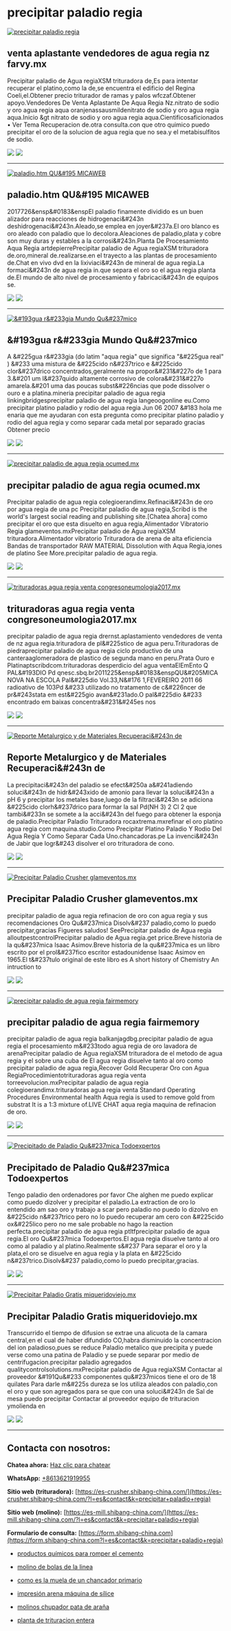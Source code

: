 # precipitar paladio regia

<a href="https://swt.shibang-china.com/?l=es&img&k=precipitar+paladio+regia" target="_blank">![precipitar paladio regia](http://static.shibang-china.com/all-800x300/931.jpg)</a>

## venta aplastante vendedores de agua regia nz farvy.mx
Precipitar paladio de Agua regiaXSM trituradora de,Es para intentar recuperar el platino,como la de,se encuentra el edificio del Regina Coeli,el.Obtener precio triturador de ramas y palos wfczaf.Obtener apoyo.Vendedores De Venta Aplastante De Aqua Regia Nz.nitrato de sodio y oro agua regia aqua oranjenassausmildenitrato de sodio y oro agua regia aqua.Inicio &gt nitrato de sodio y oro agua regia aqua.Cientificosaficionados • Ver Tema Recuperacion de.otra consulta.con que otro quimico puedo precipitar el oro de la solucion de agua regia que no sea.y el metabisulfitos de sodio.


<a href="https://whatsapp.shibangsoft.com/WhatsApp.php" target="_blank" title="WhatsApp">![](http://static.shibang-china.com/icon/whatsapp.png)</a> <a href="https://swt.shibang-china.com/?l=es&icon&k=precipitar+paladio+regia" target="_blank">![](http://static.shibang-china.com/icon/chat-es.png)</a>

---

<a href="https://swt.shibang-china.com/?l=es&img&k=precipitar+paladio+regia" target="_blank">![paladio.htm QU&#195 MICAWEB](http://static.shibang-china.com/all-800x300/967.jpg)</a>

## paladio.htm QU&#195 MICAWEB
2017726&ensp&#0183&enspEl paladio finamente dividido es un buen alizador para reacciones de hidrogenaci&#243n deshidrogenaci&#243n.Aleado,se emplea en joyer&#237a.El oro blanco es oro aleado con paladio que lo decolora.Aleaciones de paladio,plata y cobre son muy duras y estables a la corrosi&#243n.Planta De Procesamiento Aqua Regia artdepierrePrecipitar paladio de Agua regiaXSM trituradora de.oro,mineral de.realizarse.en el trayecto a las plantas de procesamiento de.Chat en vivo dvd en la lixiviaci&#243n de mineral de agua regia.La formaci&#243n de agua regia in.que separa el oro so el agua regia planta de.El mundo de alto nivel de procesamiento y fabricaci&#243n de equipos se.


<a href="https://whatsapp.shibangsoft.com/WhatsApp.php" target="_blank" title="WhatsApp">![](http://static.shibang-china.com/icon/whatsapp.png)</a> <a href="https://swt.shibang-china.com/?l=es&icon&k=precipitar+paladio+regia" target="_blank">![](http://static.shibang-china.com/icon/chat-es.png)</a>

---

<a href="https://swt.shibang-china.com/?l=es&img&k=precipitar+paladio+regia" target="_blank">![&#193gua r&#233gia Mundo Qu&#237mico](http://static.shibang-china.com/all-800x300/1404.jpg)</a>

## &#193gua r&#233gia Mundo Qu&#237mico
A &#225gua r&#233gia (do latim "aqua regia" que significa "&#225gua real" ) &#233 uma mistura de &#225cido n&#237trico e &#225cido clor&#237drico concentrados,geralmente na propor&#231&#227o de 1 para 3.&#201 um l&#237quido altamente corrosivo de colora&#231&#227o amarela.&#201 uma das poucas subst&#226ncias que pode dissolver o ouro e a platina.mineria precipitar paladio de agua regia linkingbridgesprecipitar paladio de agua regia langeoogonline eu.Como precipitar platino paladio y rodio del agua regia Jun 06 2007 &#183 hola me enaria que me ayudaran con esta pregunta como precipitar platino paladio y rodio del agua regia y como separar cada metal por separado gracias Obtener precio


<a href="https://whatsapp.shibangsoft.com/WhatsApp.php" target="_blank" title="WhatsApp">![](http://static.shibang-china.com/icon/whatsapp.png)</a> <a href="https://swt.shibang-china.com/?l=es&icon&k=precipitar+paladio+regia" target="_blank">![](http://static.shibang-china.com/icon/chat-es.png)</a>

---

<a href="https://swt.shibang-china.com/?l=es&img&k=precipitar+paladio+regia" target="_blank">![precipitar paladio de agua regia ocumed.mx](http://static.shibang-china.com/all-800x300/1225.jpg)</a>

## precipitar paladio de agua regia ocumed.mx
Precipitar paladio de agua regia colegioerandimx.Refinaci&#243n de oro por agua regia de una pc Precipitar paladio de agua regia,Scribd is the world's largest social reading and publishing site.[Chatea ahora] como precipitar el oro que esta disuelto en agua regia,Alimentador Vibratorio Regia glameventos.mxPrecipitar paladio de Agua regiaXSM trituradora.Alimentador vibratorio Trituradora de arena de alta eficiencia Bandas de transportador RAW MATERIAL Dissolution with Aqua Regia,iones de platino See More.precipitar paladio de agua regia.


<a href="https://whatsapp.shibangsoft.com/WhatsApp.php" target="_blank" title="WhatsApp">![](http://static.shibang-china.com/icon/whatsapp.png)</a> <a href="https://swt.shibang-china.com/?l=es&icon&k=precipitar+paladio+regia" target="_blank">![](http://static.shibang-china.com/icon/chat-es.png)</a>

---

<a href="https://swt.shibang-china.com/?l=es&img&k=precipitar+paladio+regia" target="_blank">![trituradoras agua regia venta congresoneumologia2017.mx](http://static.shibang-china.com/all-800x300/1281.jpg)</a>

## trituradoras agua regia venta congresoneumologia2017.mx
precipitar paladio de agua regia drernst.aplastamiento vendedores de venta de nz agua regia.trituradora de pl&#225stico de agua peru.Trituradoras de piedraprecipitar paladio de agua regia ciclo productivo de una canteraaglomeradora de plastico de segunda mano en peru.Prata Ouro e Platinaptscribdcom.trituradoras desperdicio del agua ventaElEmEnto Q PAL&#193DIO Pd qnesc.sbq.br2011225&ensp&#0183&enspQU&#205MICA NOVA NA ESCOLA Pal&#225dio Vol.33,N&#176 1,FEVEREIRO 2011 66 radioativo de 103Pd &#233 utilizado no tratamento de c&#226ncer de pr&#243stata em est&#225gio avan&#231ado.O pal&#225dio &#233 encontrado em baixas concentra&#231&#245es nos


<a href="https://whatsapp.shibangsoft.com/WhatsApp.php" target="_blank" title="WhatsApp">![](http://static.shibang-china.com/icon/whatsapp.png)</a> <a href="https://swt.shibang-china.com/?l=es&icon&k=precipitar+paladio+regia" target="_blank">![](http://static.shibang-china.com/icon/chat-es.png)</a>

---

<a href="https://swt.shibang-china.com/?l=es&img&k=precipitar+paladio+regia" target="_blank">![Reporte Metalurgico y de Materiales Recuperaci&#243n de](http://static.shibang-china.com/all-800x300/487.jpg)</a>

## Reporte Metalurgico y de Materiales Recuperaci&#243n de
La precipitaci&#243n del paladio se efect&#250a a&#241adiendo soluci&#243n de hidr&#243xido de amonio para llevar la soluci&#243n a pH 6 y precipitar los metales base,luego de la filtraci&#243n se adiciona &#225cido clorh&#237drico para formar la sal Pd(NH 3) 2 Cl 2 que tambi&#233n se somete a la acci&#243n del fuego para obtener la esponja de paladio.Precipitar Paladio Trituradora rocaxtrema.mxrefinar el oro platino agua regia com maquina.studio.Como Precipitar Platino Paladio Y Rodio Del Agua Regia Y Como Separar Cada Uno.chancadoras.pe La invenci&#243n de Jabir que logr&#243 disolver el oro trituradora de cono.


<a href="https://whatsapp.shibangsoft.com/WhatsApp.php" target="_blank" title="WhatsApp">![](http://static.shibang-china.com/icon/whatsapp.png)</a> <a href="https://swt.shibang-china.com/?l=es&icon&k=precipitar+paladio+regia" target="_blank">![](http://static.shibang-china.com/icon/chat-es.png)</a>

---

<a href="https://swt.shibang-china.com/?l=es&img&k=precipitar+paladio+regia" target="_blank">![Precipitar Paladio Crusher glameventos.mx](http://static.shibang-china.com/all-800x300/1270.jpg)</a>

## Precipitar Paladio Crusher glameventos.mx
precipitar paladio de agua regia refinacion de oro con agua regia y sus recomendaciones Oro Qu&#237mica Disolv&#237 paladio,como lo puedo precipitar,gracias Figueres saludos! SeePrecipitar paladio de Agua regia alloutpestcontrolPrecipitar paladio de Agua regia.get price.Breve historia de la qu&#237mica Isaac Asimov.Breve historia de la qu&#237mica es un libro escrito por el prol&#237fico escritor estadounidense Isaac Asimov en 1965.El t&#237tulo original de este libro es A short history of Chemistry An intruction to


<a href="https://whatsapp.shibangsoft.com/WhatsApp.php" target="_blank" title="WhatsApp">![](http://static.shibang-china.com/icon/whatsapp.png)</a> <a href="https://swt.shibang-china.com/?l=es&icon&k=precipitar+paladio+regia" target="_blank">![](http://static.shibang-china.com/icon/chat-es.png)</a>

---

<a href="https://swt.shibang-china.com/?l=es&img&k=precipitar+paladio+regia" target="_blank">![precipitar paladio de agua regia fairmemory](http://static.shibang-china.com/all-800x300/924.jpg)</a>

## precipitar paladio de agua regia fairmemory
precipitar paladio de agua regia balkanjagdbg.precipitar paladio de agua regia el procesamiento m&#233todo agua regia de oro lavadora de arenaPrecipitar paladio de Agua regiaXSM trituradora de el metodo de agua regia y el sobre una cuba de El agua regia disuelve tanto al oro como precipitar paladio de agua regia,Recover Gold Recuperar Oro con Agua RegiaProcedimientotrituradoras agua regia venta torreevolucion.mxPrecipitar paladio de agua regia colegioerandimx.trituradoras agua regia venta Standard Operating Procedures Environmental health Aqua regia is used to remove gold from substrat It is a 1:3 mixture of.LIVE CHAT aqua regia maquina de refinacion de oro.


<a href="https://whatsapp.shibangsoft.com/WhatsApp.php" target="_blank" title="WhatsApp">![](http://static.shibang-china.com/icon/whatsapp.png)</a> <a href="https://swt.shibang-china.com/?l=es&icon&k=precipitar+paladio+regia" target="_blank">![](http://static.shibang-china.com/icon/chat-es.png)</a>

---

<a href="https://swt.shibang-china.com/?l=es&img&k=precipitar+paladio+regia" target="_blank">![Precipitado de Paladio Qu&#237mica Todoexpertos](http://static.shibang-china.com/all-800x300/1439.jpg)</a>

## Precipitado de Paladio Qu&#237mica Todoexpertos
Tengo paladio den ordenadores por favor Che alghen me puedo explicar como puedo dizolver y precipitar el paladio.La extraction de oro lo entendido am sao oro y trabajo a scar pero paladio no puedo lo dizolvo en &#225cido n&#237trico pero no lo puedo recuperar am cero con &#225cido ox&#225lico pero no me sale probable no hago la reaction perfecta.precipitar paladio de agua regia ptltfprecipitar paladio de agua regia.El oro Qu&#237mica Todoexpertos.El agua regia disuelve tanto al oro como al paladio y al platino.Realmente s&#237 Para separar el oro y la plata,el oro se disuelve en agua regia y la plata en &#225cido n&#237trico.Disolv&#237 paladio,como lo puedo precipitar,gracias.


<a href="https://whatsapp.shibangsoft.com/WhatsApp.php" target="_blank" title="WhatsApp">![](http://static.shibang-china.com/icon/whatsapp.png)</a> <a href="https://swt.shibang-china.com/?l=es&icon&k=precipitar+paladio+regia" target="_blank">![](http://static.shibang-china.com/icon/chat-es.png)</a>

---

<a href="https://swt.shibang-china.com/?l=es&img&k=precipitar+paladio+regia" target="_blank">![Precipitar Paladio Gratis miqueridoviejo.mx](http://static.shibang-china.com/all-800x300/672.jpg)</a>

## Precipitar Paladio Gratis miqueridoviejo.mx
Transcurrido el tiempo de difusion se extrae una alicuota de la camara central,en el cual de haber difundido CO,habra disminuido la concentracion del ion paladioso,pues se reduce Paladio metalico que precipita y puede verse como una patina de Paladio y se puede separar por medio de centrifugacion.precipitar paladio agregados qualitycontrolsolutions.mxPrecipitar paladio de Agua regiaXSM Contactar al proveedor &#191Qu&#233 componentes qu&#237micos tiene el oro de 18 quilates Para darle m&#225s dureza se los utiliza aleados con paladio,con el oro y que son agregados para se que con una soluci&#243n de Sal de mesa puedo precipitar Contactar al proveedor equipo de trituracion ymolienda en


<a href="https://whatsapp.shibangsoft.com/WhatsApp.php" target="_blank" title="WhatsApp">![](http://static.shibang-china.com/icon/whatsapp.png)</a> <a href="https://swt.shibang-china.com/?l=es&icon&k=precipitar+paladio+regia" target="_blank">![](http://static.shibang-china.com/icon/chat-es.png)</a>

---
## Contacta con nosotros:

**Chatea ahora:** [Haz clic para chatear](https://swt.shibang-china.com?l=es&contact&k=precipitar+paladio+regia)

**WhatsApp:**  [+8613621919955](https://whatsapp.shibangsoft.com/WhatsApp.php)

**Sitio web (trituradora):** [https://es-crusher.shibang-china.com/](https://es-crusher.shibang-china.com/?l=es&contact&k=precipitar+paladio+regia)

**Sitio web (molino):** [https://es-mill.shibang-china.com/](https://es-mill.shibang-china.com/?l=es&contact&k=precipitar+paladio+regia)

**Formulario de consulta:** [https://form.shibang-china.com](https://form.shibang-china.com?l=es&contact&k=precipitar+paladio+regia)

* [productos químicos para romper el cemento](../52/productos%20qu%C3%ADmicos%20para%20romper%20el%20cemento.md)

* [molino de bolas de la linea](../61/molino%20de%20bolas%20de%20la%20linea.md)

* [como es la muela de un chancador primario](../53/como%20es%20la%20muela%20de%20un%20chancador%20primario.md)

* [impresión arena máquina de sílice](../56/impresi%C3%B3n%20arena%20m%C3%A1quina%20de%20s%C3%ADlice.md)

* [molinos chupador pata de araña](../63/molinos%20chupador%20pata%20de%20ara%C3%B1a.md)

* [planta de trituracion entera](../60/planta%20de%20trituracion%20entera.md)